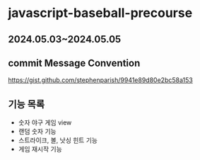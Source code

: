 # javascript-baseball-precourse

## 2024.05.03~2024.05.05

## commit Message Convention

https://gist.github.com/stephenparish/9941e89d80e2bc58a153

## 기능 목록

- 숫자 야구 게임 view
- 랜덤 숫자 기능
- 스트라이크, 볼, 낫싱 힌트 기능
- 게임 재시작 기능
